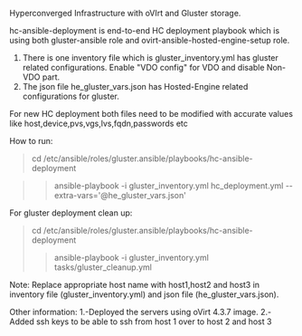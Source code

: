 Hyperconverged Infrastructure with oVIrt and Gluster storage.


hc-ansible-deployment is end-to-end HC deployment playbook which is using both gluster-ansible role and ovirt-ansible-hosted-engine-setup role.

1. There is one inventory file which is gluster_inventory.yml has gluster related configurations.
   Enable "VDO config" for VDO and disable Non-VDO part.
2. The json file he_gluster_vars.json has Hosted-Engine related configurations for gluster.

For new HC deployment both files need to be modified with accurate values like host,device,pvs,vgs,lvs,fqdn,passwords etc

How to run:
 > cd /etc/ansible/roles/gluster.ansible/playbooks/hc-ansible-deployment

 >> ansible-playbook -i gluster_inventory.yml hc_deployment.yml --extra-vars='@he_gluster_vars.json'

For gluster deployment clean up:
 >cd /etc/ansible/roles/gluster.ansible/playbooks/hc-ansible-deployment
 >> ansible-playbook -i gluster_inventory.yml tasks/gluster_cleanup.yml

Note: Replace appropriate host name with host1,host2 and host3 in inventory file (gluster_inventory.yml) and json file (he_gluster_vars.json).

Other information:
1.-Deployed the servers using oVirt 4.3.7 image.
2.-Added ssh keys to be able to ssh from host 1 over to host 2 and host 3

